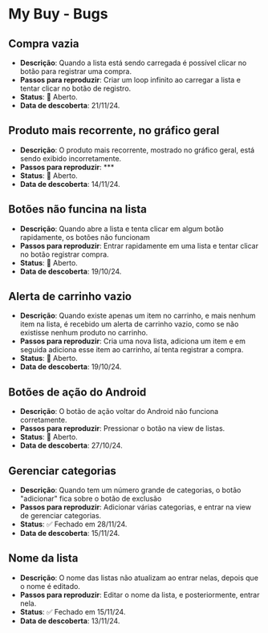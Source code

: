# My Buy - Bugs

## Compra vazia

- **Descrição**: Quando a lista está sendo carregada é possível clicar no botão para registrar uma compra.
- **Passos para reproduzir**: Criar um loop infinito ao carregar a lista e tentar clicar no botão de registro.
- **Status**: 🔴 Aberto.
- **Data de descoberta**: 21/11/24.

## Produto mais recorrente, no gráfico geral

- **Descrição**: O produto mais recorrente, mostrado no gráfico geral, está sendo exibido incorretamente.
- **Passos para reproduzir**: ***
- **Status**: 🔴 Aberto.
- **Data de descoberta**: 14/11/24.

## Botões não funcina na lista

- **Descrição**: Quando abre a lista e tenta clicar em algum botão rapidamente, os botões não funcionam
- **Passos para reproduzir**: Entrar rapidamente em uma lista e tentar clicar no botão registrar compra.
- **Status**: 🔴 Aberto.
- **Data de descoberta**: 19/10/24.

## Alerta de carrinho vazio

- **Descrição**: Quando existe apenas um item no carrinho, e mais nenhum item na lista, é recebido um alerta de carrinho vazio, como se não existisse nenhum produto no carrinho.
- **Passos para reproduzir**: Cria uma nova lista, adiciona um item e em seguida adiciona esse item ao carrinho, aí tenta registrar a compra.
- **Status**: 🔴 Aberto.
- **Data de descoberta**: 19/10/24.

## Botões de ação do Android

- **Descrição**: O botão de ação voltar do Android não funciona corretamente.
- **Passos para reproduzir**: Pressionar o botão na view de listas.
- **Status**: 🔴 Aberto.
- **Data de descoberta**: 27/10/24.

## Gerenciar categorias

- **Descrição**: Quando tem um número grande de categorias, o botão "adicionar" fica sobre o botão de exclusão
- **Passos para reproduzir**: Adicionar várias categorias, e entrar na view de gerenciar categorias.
- **Status**: ✅ Fechado em 28/11/24.
- **Data de descoberta**: 15/11/24.

## Nome da lista

- **Descrição**: O nome das listas não atualizam ao entrar nelas, depois que o nome é editado.
- **Passos para reproduzir**: Editar o nome da lista, e posteriormente, entrar nela.
- **Status**: ✅ Fechado em 15/11/24.
- **Data de descoberta**: 13/11/24.